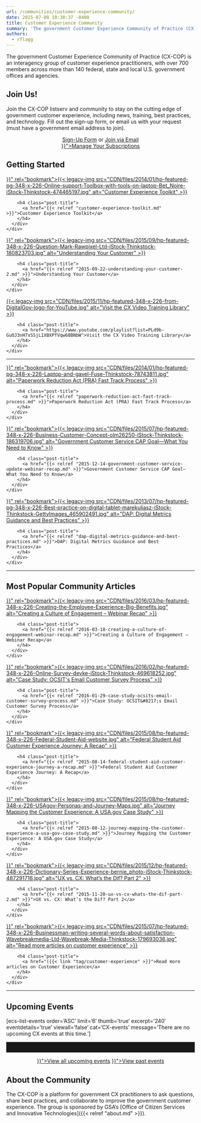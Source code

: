 ```yaml
---
url: /communities/customer-experience-community/
date: 2015-07-08 10:30:37 -0400
title: Customer Experience Community
summary: 'The government Customer Experience Community of Practice (CX-COP) is an interagency group of customer experience practitioners, with over 700 members across more than 140 federal, state and local U.S. government offices and agencies. Join Us! Join the CX-COP listserv and community to stay on the cutting edge of government customer experience, including news, training, best practices, and'
authors:
  - rflagg
---
```


The government Customer Experience Community of Practice (CX-COP) is an interagency group of customer experience practitioners, with over 700 members across more than 140 federal, state and local U.S. government offices and agencies.

## **Join Us!**

Join the CX-COP listserv and community to stay on the cutting edge of government customer experience, including news, training, best practices, and technology. Fill out the sign-up form, or email us with your request (must have a government email address to join).

<div style="text-align: center">
  <a class="button" href="https://docs.google.com/a/gsa.gov/forms/d/1hzJbZChUg2TRLi_MiC4nAbB-HKUOerBF2kL0qO38fPo/viewform">Sign-Up Form</a> or <a class="button" href="mailto:annabel.berman@gsa.gov?subject=Subscribe to CX-COP">Join via Email</a>
</div>



<div style="text-align: center">
  <a class="button" href="{{< relref "manage-your-listserv-subscription.md" >}}">Manage Your Subscriptions</a>
</div>

## **Getting Started**

<div class="one-third first">
  <div id="featured-page-20" class="widget widget-2 featuredpage">
    <div class="widget-wrap">
      <div class="post clearfix">
        <div class="featpage-image">
          <a title="Permanent Link to Customer Experience Toolkit" href="{{< relref "customer-experience-toolkit.md" >}}" rel="bookmark">{{< legacy-img src="CDN/files/2014/01/hp-featured-pg-348-x-226-Online-support-Toolbox-with-tools-on-laptop-Bet_Noire-iStock-Thinkstock-474465197.jpg" alt="Customer Experience Toolkit" >}}</a>
        </div>

        <h4 class="post-title">
          <a href="{{< relref "customer-experience-toolkit.md" >}}">Customer Experience Toolkit</a>
        </h4>
      </div>
    </div>
  </div>
</div>

<div class="one-third">
  <div id="featured-page-20" class="widget widget-2 featuredpage">
    <div class="widget-wrap">
      <div class="post clearfix">
        <div class="featpage-image">
          <a title="Permanent Link to Understanding Your Customer" href="{{< relref "2015-09-22-understanding-your-customer-2.md" >}}" rel="bookmark">{{< legacy-img src="CDN/files/2015/09/hp-featured-348-x-226-Question-Mark-Rawpixel-Ltd-iStock-Thinkstock-180823703.jpg" alt="Understanding Your Customer" >}}</a>
        </div>

        <h4 class="post-title">
          <a href="{{< relref "2015-09-22-understanding-your-customer-2.md" >}}">Understanding Your Customer</a>
        </h4>
      </div>
    </div>
  </div>
</div>

<div class="one-third">
  <div id="featured-page-20" class="widget widget-2 featuredpage">
    <div class="widget-wrap">
      <div class="post clearfix">
        <div class="featpage-image">
          <a title="Permanent Link to Visit the CX Video Training Library" href="https://www.youtube.com/playlist?list=PLd9b-GuOJ3nH7xSSjL1XBXPfVqw68BNbW" rel="bookmark">{{< legacy-img src="CDN/files/2015/11/hp-featured-348-x-226-from-DigitalGov-logo-for-YouTube.jpg" alt="Visit the CX Video Training Library" >}}</a>
        </div>

        <h4 class="post-title">
          <a href="https://www.youtube.com/playlist?list=PLd9b-GuOJ3nH7xSSjL1XBXPfVqw68BNbW">Visit the CX Video Training Library</a>
        </h4>
      </div>
    </div>
  </div>
</div>

<hr style="color: white;border-style: none" />

<div class="one-third first">
  <div id="featured-page-20" class="widget widget-2 featuredpage">
    <div class="widget-wrap">
      <div class="post clearfix">
        <div class="featpage-image">
          <a title="Permanent Link to Paperwork Reduction Act (PRA) Fast Track Process" href="{{< relref "paperwork-reduction-act-fast-track-process.md" >}}" rel="bookmark">{{< legacy-img src="CDN/files/2014/01/hp-featured-pg-348-x-226-Laptop-and-gavel-Fuse-Thinkstock-78743811.jpg" alt="Paperwork Reduction Act (PRA) Fast Track Process" >}}</a>
        </div>

        <h4 class="post-title">
          <a href="{{< relref "paperwork-reduction-act-fast-track-process.md" >}}">Paperwork Reduction Act (PRA) Fast Track Process</a>
        </h4>
      </div>
    </div>
  </div>
</div>

<div class="one-third">
  <div id="featured-page-20" class="widget widget-2 featuredpage">
    <div class="widget-wrap">
      <div class="post clearfix">
        <div class="featpage-image">
          <a title="Permanent Link to Government Customer Service CAP Goal—What You Need to Know" href="{{< relref "2015-12-14-government-customer-service-update-webinar-recap.md" >}}" rel="bookmark">{{< legacy-img src="CDN/files/2015/07/hp-featured-348-x-226-Business-Customer-Concept-olm26250-iStock-Thinkstock-186319706.jpg" alt="Government Customer Service CAP Goal—What You Need to Know" >}}</a>
        </div>

        <h4 class="post-title">
          <a href="{{< relref "2015-12-14-government-customer-service-update-webinar-recap.md" >}}">Government Customer Service CAP Goal—What You Need to Know</a>
        </h4>
      </div>
    </div>
  </div>
</div>

<div class="one-third">
  <div id="featured-page-18" class="widget widget-2 featuredpage">
    <div class="widget-wrap">
      <div class="post clearfix">
        <div class="featpage-image">
          <a title="Permanent Link to DAP: Digital Metrics Guidance and Best Practices" href="{{< relref "dap-digital-metrics-guidance-and-best-practices.md" >}}" rel="bookmark">{{< legacy-img src="CDN/files/2013/07/hp-featured-pg-348-x-226-Best-practice-on-digital-tablet-marekuliasz-iStock-Thinkstock-GettyImages_465902491.jpg" alt="DAP: Digital Metrics Guidance and Best Practices" >}}</a>
        </div>

        <h4 class="post-title">
          <a href="{{< relref "dap-digital-metrics-guidance-and-best-practices.md" >}}">DAP: Digital Metrics Guidance and Best Practices</a>
        </h4>
      </div>
    </div>
  </div>
</div>

<hr style="color: white;border-style: none" />

## **Most Popular Community Articles**

<div class="one-third first">
  <div id="featured-page-20" class="widget widget-2 featuredpage">
    <div class="widget-wrap">
      <div class="post clearfix">
        <div class="featpage-image">
          <a title="Permanent Link to Creating a Culture of Engagement – Webinar Recap" href="{{< relref "2016-03-18-creating-a-culture-of-engagement-webinar-recap.md" >}}" rel="bookmark">{{< legacy-img src="CDN/files/2016/03/hp-featured-348-x-226-Creating-the-Employee-Experience-Big-Benefits.jpg" alt="Creating a Culture of Engagement – Webinar Recap" >}}</a>
        </div>

        <h4 class="post-title">
          <a href="{{< relref "2016-03-18-creating-a-culture-of-engagement-webinar-recap.md" >}}">Creating a Culture of Engagement – Webinar Recap</a>
        </h4>
      </div>
    </div>
  </div>
</div>

<div class="one-third">
  <div id="featured-page-18" class="widget widget-2 featuredpage">
    <div class="widget-wrap">
      <div class="post clearfix">
        <div class="featpage-image">
          <a title="Permanent Link to Case Study: OCSIT's Email Customer Survey Process" href="{{< relref "2016-01-29-case-study-ocsits-email-customer-survey-process.md" >}}" rel="bookmark">{{< legacy-img src="CDN/files/2016/02/hp-featured-348-x-226-Online-Survey-devke-iStock-Thinkstock-469618252.jpg" alt="Case Study: OCSIT's Email Customer Survey Process" >}}</a>
        </div>

        <h4 class="post-title">
          <a href="{{< relref "2016-01-29-case-study-ocsits-email-customer-survey-process.md" >}}">Case Study: OCSIT&#8217;s Email Customer Survey Process</a>
        </h4>
      </div>
    </div>
  </div>
</div>

<div class="one-third">
  <div id="featured-page-20" class="widget widget-2 featuredpage">
    <div class="widget-wrap">
      <div class="post clearfix">
        <div class="featpage-image">
          <a title="Permanent Link to Federal Student Aid Customer Experience Journey: A Recap" href="{{< relref "2015-08-14-federal-student-aid-customer-experience-journey-a-recap.md" >}}" rel="bookmark">{{< legacy-img src="CDN/files/2015/08/hp-featured-348-x-226-Federal-Student-Aid-website.jpg" alt="Federal Student Aid Customer Experience Journey: A Recap" >}}</a>
        </div>

        <h4 class="post-title">
          <a href="{{< relref "2015-08-14-federal-student-aid-customer-experience-journey-a-recap.md" >}}">Federal Student Aid Customer Experience Journey: A Recap</a>
        </h4>
      </div>
    </div>
  </div>
</div>

<div class="one-third first">
  <div id="featured-page-20" class="widget widget-2 featuredpage">
    <div class="widget-wrap">
      <div class="post clearfix">
        <div class="featpage-image">
          <a title="Permanent Link to Journey Mapping the Customer Experience: A USA.gov Case Study" href="{{< relref "2015-08-12-journey-mapping-the-customer-experience-a-usa-gov-case-study.md" >}}" rel="bookmark">{{< legacy-img src="CDN/files/2015/08/hp-featured-348-x-226-USAgov-Personas-and-Journey-Maps.jpg" alt="Journey Mapping the Customer Experience: A USA.gov Case Study" >}}</a>
        </div>

        <h4 class="post-title">
          <a href="{{< relref "2015-08-12-journey-mapping-the-customer-experience-a-usa-gov-case-study.md" >}}">Journey Mapping the Customer Experience: A USA.gov Case Study</a>
        </h4>
      </div>
    </div>
  </div>
</div>

<div class="one-third">
  <div id="featured-page-20" class="widget widget-2 featuredpage">
    <div class="widget-wrap">
      <div class="post clearfix">
        <div class="featpage-image">
          <a title="Permanent Link to UX vs. CX: What’s the Dif? Part 2" href="{{< relref "2015-11-20-ux-vs-cx-whats-the-dif-part-2.md" >}}" rel="bookmark">{{< legacy-img src="CDN/files/2015/12/hp-featured-348-x-226-Dictionary-Series-Experience-bernie_photo-iStock-Thinkstock-487291716.jpg" alt="UX vs. CX: What’s the Dif? Part 2" >}}</a>
        </div>

        <h4 class="post-title">
          <a href="{{< relref "2015-11-20-ux-vs-cx-whats-the-dif-part-2.md" >}}">UX vs. CX: What’s the Dif? Part 2</a>
        </h4>
      </div>
    </div>
  </div>
</div>

<div class="one-third">
  <div id="featured-page-20" class="widget widget-2 featuredpage">
    <div class="widget-wrap">
      <div class="post clearfix">
        <div class="featpage-image">
          <a title="Permanent Link to Read more articles on customer experience" href="({{< link "tag/customer-experience" >}}" rel="bookmark">{{< legacy-img src="CDN/files/2015/07/hp-featured-348-x-226-Businessman-writing-several-words-about-satisfaction-Wavebreakmedia-Ltd-Wavebreak-Media-Thinkstock-179693036.jpg" alt="Read more articles on customer experience" >}}</a>
        </div>

        <h4 class="post-title">
          <a href="({{< link "tag/customer-experience" >}}">Read more articles on Customer Experience</a>
        </h4>
      </div>
    </div>
  </div>
</div>

<hr style="color: white;border-style: none" />

## **Upcoming Events**

[ecs-list-events order=&#8217;ASC&#8217; limit=&#8217;6&#8242; thumb=&#8217;true&#8217; excerpt=&#8217;240&#8242; eventdetails=&#8217;true&#8217; viewall=&#8217;false&#8217; cat=&#8217;CX-events&#8217; message=&#8217;There are no upcoming CX events at this time.&#8217;]

<hr style="border: none;height: 2em" />

<p style="text-align: center">
  <a class="button" href="({{< link "events" >}}">View all upcoming events</a> <a class="button" href="{{< relref "video-library.md" >}}">View past events</a>
</p>

## **About the Community**

The CX-COP is a platform for government CX practitioners to ask questions, share best practices, and collaborate to improve the government customer experience. The group is sponsored by GSA’s [Office of Citizen Services and Innovative Technologies]({{< relref "about.md" >}}).
